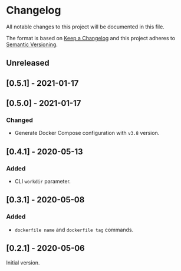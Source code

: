 # Changelog

All notable changes to this project will be documented in this file.

The format is based on [Keep a Changelog](http://keepachangelog.com/en/1.0.0/)
and this project adheres to [Semantic Versioning](http://semver.org/spec/v2.0.0.html).

## Unreleased

## [0.5.1] - 2021-01-17

## [0.5.0] - 2021-01-17

### Changed

- Generate Docker Compose configuration with `v3.8` version.

## [0.4.1] - 2020-05-13

### Added

- CLI `workdir` parameter.

## [0.3.1] - 2020-05-08

### Added

- `dockerfile name` and `dockerfile tag` commands.

## [0.2.1] - 2020-05-06

Initial version.
